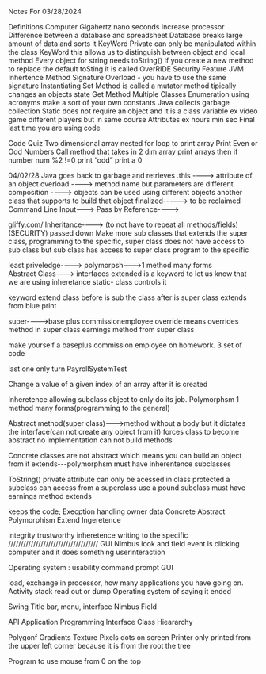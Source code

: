 Notes For 03/28/2024

Definitions
Computer Gigahertz nano seconds
Increase processor
Difference between a database and spreadsheet
Database breaks large amount of data and sorts it
KeyWord Private can only be manipulated within the class
KeyWord this allows us to distinguish between object and local method
Every object for string needs toString()
If you create a new method to replace the default toSting it is called OverRIDE 
Security Feature JVM
Inhertence
Method Signature 
Overload - you have to use the same signature
Instantiating 
Set Method is called a mutator method tipically changes an objects state
Get Method
Multiple Classes
Enumeration using acronyms make a sort of your own constants
Java collects garbage collection
Static does not require an object and it is a class variable ex video game different players but in same course
Attributes ex hours min sec
Final last time you are using code

Code Quiz
Two dimensional array nested for loop to print array
Print Even or Odd Numbers
Call method that takes in 2 dim array print arrays then 
if number num %2 !=0 print “odd” print a 0

04/02/28
Java goes back to garbage and retrieves 
.this ----> attribute of an object
overload ----> method name but parameters are different
composition ----> objects can be used using different objects another class that supports to build that object
finalized-----> to be reclaimed
Command Line Input--->
Pass by Reference---->

gliffy.com/
Inheritance----> (to not have to repeat all methods/fields) (SECURITY) passed down Make more sub classes that extends the super class, programming to the specific, 
super class does not have access to sub class but sub class has access to super class
program to the specific 

least priveledge---->
polymorpsh--->1 method many forms  
Abstract Class---> interfaces
extended is a keyword to let us know that we are using inheretance
static- class controls it

keyword extend class before is sub the class after is super class
extends from blue print

super---->base plus commissionemployee
override means overrides method in super class
earnings method from super class

make yourself a baseplus commission employee on homework.
3 set of code

last one only turn PayrollSystemTest

Change  a value of a given index of an array after it is created

Inheretence allowing subclass object to only do its job.
Polymorphsm 1 method many forms(programming to the general)

Abstract method(super class)--->method without a body but it dictates the interface(can not create any object from it)
forces class to become abstract no implementation can not build methods

Concrete classes are not abstract which means you can build an object from it
extends---polymorphsm must have inherentence subclasses

ToString()
private attribute can only be acessed in class
protected a subclass can access from a superclass use a pound
subclass must have earnings method
extends

keeps the code;
Execption handling owner data
Concrete Abstract Polymorphism Extend Ingeretence

integrity trustworthy
inheretence writing to the specific
////////////////////////////////////
GUI
Nimbus look and field
event is clicking computer and it does something
userinteraction 

Operating system : usability
command prompt GUI

load, exchange in processor, how many applications you have going on.
Activity stack read out or dump
Operating system of saying it ended

Swing
Title bar, menu, 
interface
Nimbus Field

API Application Programming Interface
Class Hieararchy

Polygonf Gradients Texture
Pixels dots on screen
Printer only printed from the upper left corner because it is from the root the tree

Program to use mouse from 0 on the top
